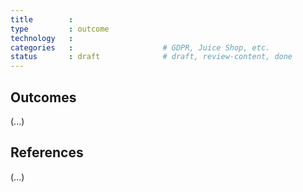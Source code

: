 ```yaml
---
title        :
type         : outcome
technology   :
categories   :                    # GDPR, Juice Shop, etc.
status       : draft              # draft, review-content, done
---
```


## Outcomes

(...)

## References

(...)
